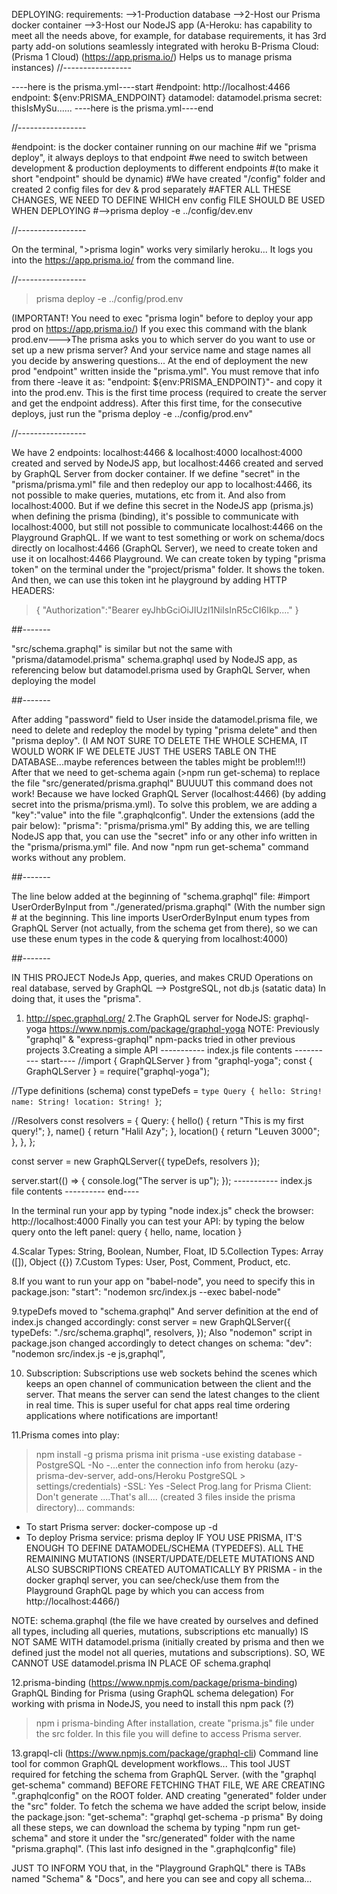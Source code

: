 DEPLOYING:
requirements:
-->1-Production database
-->2-Host our Prisma docker container
-->3-Host our NodeJS app
(A-Heroku: has capability to meet all the needs above, for example, for database requirements, it has 3rd party add-on solutions seamlessly integrated with heroku
B-Prisma Cloud: (Prisma 1 Cloud) (https://app.prisma.io/) Helps us to manage prisma instances)
//-----------------

----here is the prisma.yml----start
#endpoint: http://localhost:4466
endpoint: \${env:PRISMA_ENDPOINT}
datamodel: datamodel.prisma
secret: thisIsMySu......
----here is the prisma.yml----end

//-----------------

#endpoint: is the docker container running on our machine
#if we "prisma deploy", it always deploys to that endpoint
#we need to switch between development & production deployments to different endpoints
#(to make it short "endpoint" should be dynamic)
#We have created "/config" folder and created 2 config files for dev & prod separately
#AFTER ALL THESE CHANGES, WE NEED TO DEFINE WHICH env config FILE SHOULD BE USED WHEN DEPLOYING
#-->prisma deploy -e ../config/dev.env

//-----------------

On the terminal, ">prisma login" works very similarly heroku... It logs you into the https://app.prisma.io/ from the command line.

//-----------------

> prisma deploy -e ../config/prod.env

(IMPORTANT! You need to exec "prisma login" before to deploy your app prod on https://app.prisma.io/)
If you exec this command with the blank prod.env--->The prisma asks you to which server do you want to use or set up a new prisma server? And your service name and stage names all you decide by answering questions... At the end of deployment the new prod "endpoint" written inside the "prisma.yml". You must remove that info from there -leave it as: "endpoint: \${env:PRISMA_ENDPOINT}"- and copy it into the prod.env. This is the first time process (required to create the server and get the endpoint address). After this first time, for the consecutive deploys, just run the "prisma deploy -e ../config/prod.env"

//-----------------

We have 2 endpoints: localhost:4466 & localhost:4000
localhost:4000 created and served by NodeJS app, but localhost:4466 created and served by GraphQL Server from docker container. If we define "secret" in the "prisma/prisma.yml" file and then redeploy our app to localhost:4466, its not possible to make queries, mutations, etc from it. And also from localhost:4000. But if we define this secret in the NodeJS app (prisma.js) when defining the prisma (binding), it's possible to communicate with localhost:4000, but still not possible to communicate localhost:4466 on the Playground GraphQL. If we want to test something or work on schema/docs directly on localhost:4466 (GraphQL Server), we need to create token and use it on localhost:4466 Playground. We can create token by typing "prisma token" on the terminal under the "project/prisma" folder. It shows the token. And then, we can use this token int he playground by adding HTTP HEADERS:

> {
> "Authorization":"Bearer eyJhbGciOiJIUzI1NiIsInR5cCI6Ikp...."
> }

##-------

"src/schema.graphql" is similar but not the same with "prisma/datamodel.prisma"
schema.graphql used by NodeJS app, as referencing below
but datamodel.prisma used by GraphQL Server, when deploying the model

##-------

After adding "password" field to User inside the datamodel.prisma file, we need to delete and redeploy the model by typing "prisma delete" and then "prisma deploy". (I AM NOT SURE TO DELETE THE WHOLE SCHEMA, IT WOULD WORK IF WE DELETE JUST THE USERS TABLE ON THE DATABASE...maybe references between the tables might be problem!!!)
After that we need to get-schema again (>npm run get-schema) to replace the file "src/generated/prisma.graphql"
BUUUUT this command does not work! Because we have locked GraphQL Server (localhost:4466) (by adding secret into the prisma/prisma.yml). To solve this problem, we are adding a "key":"value" into the file ".graphqlconfig".
Under the extensions (add the pair below):
"prisma": "prisma/prisma.yml"
By adding this, we are telling NodeJS app that, you can use the "secret" info or any other info written in the "prisma/prisma.yml" file. And now "npm run get-schema" command works without any problem.

##-------

The line below added at the beginning of "schema.graphql" file:
#import UserOrderByInput from "./generated/prisma.graphql"
(With the number sign # at the beginning. This line imports UserOrderByInput enum types from GraphQL Server (not actually, from the schema get from there), so we can use these enum types in the code & querying from localhost:4000)

##-------

IN THIS PROJECT NodeJs App, queries, and makes CRUD Operations on real database, served by GraphQL --> PostgreSQL, not db.js (satatic data)
In doing that, it uses the "prisma".

1. http://spec.graphql.org/
   2.The GraphQL server for NodeJS: graphql-yoga
   https://www.npmjs.com/package/graphql-yoga
   NOTE: Previously "graphql" & "express-graphql" npm-packs tried in other previous projects
   3.Creating a simple API
   ----------- index.js file contents ---------- start----
   //import { GraphQLServer } from "graphql-yoga";
   const { GraphQLServer } = require("graphql-yoga");

//Type definitions (schema)
const typeDefs = `type Query { hello: String! name: String! location: String! }`;

//Resolvers
const resolvers = {
Query: {
hello() {
return "This is my first query!";
},
name() {
return "Halil Azy";
},
location() {
return "Leuven 3000";
},
},
};

const server = new GraphQLServer({ typeDefs, resolvers });

server.start(() => {
console.log("The server is up");
});
----------- index.js file contents ---------- end----

In the terminal run your app by typing "node index.js"
check the browser: http://localhost:4000
Finally you can test your API: by typing the below query onto the left panel:
query {
hello,
name,
location
}

4.Scalar Types: String, Boolean, Number, Float, ID
5.Collection Types: Array ([]), Object ({})
7.Custom Types: User, Post, Comment, Product, etc.

8.If you want to run your app on "babel-node", you need to specify this in package.json:
"start": "nodemon src/index.js --exec babel-node"

9.typeDefs moved to "schema.graphql"
And server definition at the end of index.js changed accordingly:
const server = new GraphQLServer({
typeDefs: "./src/schema.graphql",
resolvers,
});
Also "nodemon" script in package.json changed accordingly to detect changes on schema:
"dev": "nodemon src/index.js -e js,graphql",

10. Subscription:
    Subscriptions use web sockets behind the scenes which keeps an open channel of communication between the client and the server. That means the server can send the latest changes to the client in real time. This is super useful for chat apps real time ordering applications where notifications are important!

11.Prisma comes into play:

> npm install -g prisma
> prisma init prisma
> -use existing database
> -PostgreSQL
> -No
> -...enter the connection info from heroku (azy-prisma-dev-server, add-ons/Heroku PostgreSQL > settings/credentials)
> -SSL: Yes
> -Select Prog.lang for Prisma Client: Don't generate
> ....That's all.... (created 3 files inside the prisma directory)... commands:

- To start Prisma server: docker-compose up -d
- To deploy Prisma service: prisma deploy
  IF YOU USE PRISMA, IT'S ENOUGH TO DEFINE DATAMODEL/SCHEMA (TYPEDEFS). ALL THE REMAINING MUTATIONS (INSERT/UPDATE/DELETE MUTATIONS AND ALSO SUBSCRIPTIONS CREATED AUTOMATICALLY BY PRISMA - in the docker graphql server, you can see/check/use them from the Playground GraphQL page by which you can access from http://localhost:4466/)

NOTE: schema.graphql (the file we have created by ourselves and defined all types, including all queries, mutations, subscriptions etc manually) IS NOT SAME WITH datamodel.prisma (initially created by prisma and then we defined just the model not all queries, mutations and subscriptions). SO, WE CANNOT USE datamodel.prisma IN PLACE OF schema.graphql

12.prisma-binding (https://www.npmjs.com/package/prisma-binding)
GraphQL Binding for Prisma (using GraphQL schema delegation)
For working with prisma in NodeJS, you need to install this npm pack (?)

> npm i prisma-binding
> After installation, create "prisma.js" file under the src folder. In this file you will define to access Prisma server.

13.grapql-cli (https://www.npmjs.com/package/graphql-cli)
Command line tool for common GraphQL development workflows...
This tool JUST required for fetching the schema from GraphQL Server. (with the "graphql get-schema" command) BEFORE FETCHING THAT FILE, WE ARE CREATING ".graphqlconfig" on the ROOT folder. AND creating "generated" folder under the "src" folder. To fetch the schema we have added the script below, inside the package.json:
"get-schema": "graphql get-schema -p prisma"
By doing all these steps, we can download the schema by typing "npm run get-schema" and store it under the "src/generated" folder with the name "prisma.graphql". (This last info designed in the ".graphqlconfig" file)

JUST TO INFORM YOU that, in the "Playground GraphQL" there is TABs named "Schema" & "Docs", and here you can see and copy all schema...
